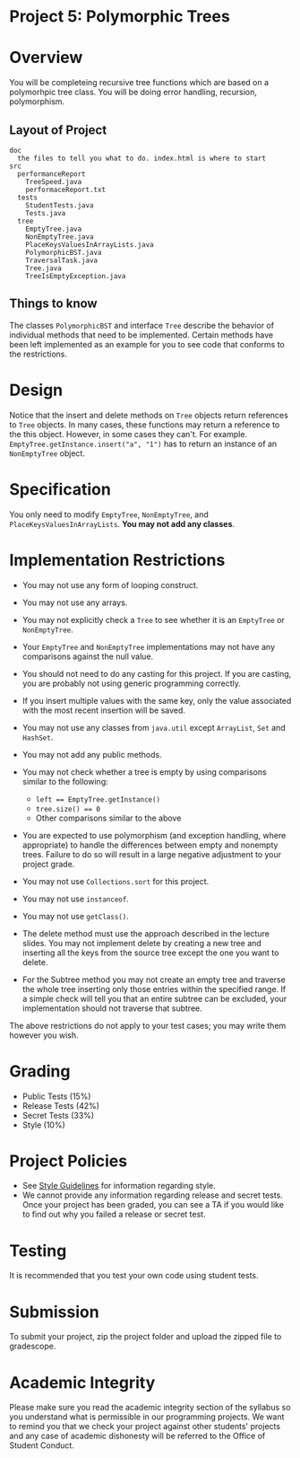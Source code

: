 # Project 5: Polymorphic Trees



# Overview

You will be completeing recursive tree functions which are based on a polymorhpic tree class. You will be doing error handling, recursion, polymorphism.

## Layout of Project

```
doc
  the files to tell you what to do. index.html is where to start
src
  performanceReport
    TreeSpeed.java
    performaceReport.txt
  tests
    StudentTests.java
    Tests.java
  tree
    EmptyTree.java
    NonEmptyTree.java
    PlaceKeysValuesInArrayLists.java
    PolymorphicBST.java
    TraversalTask.java
    Tree.java
    TreeIsEmptyException.java
```

## Things to know
The classes `PolymorphicBST` and interface `Tree` describe the behavior of individual methods that need to be implemented. Certain methods have been left implemented as an example for you to see code that conforms to the restrictions.

# Design

Notice that the insert and delete methods on `Tree` objects return references to `Tree` objects. In many cases, these functions may return a reference to the this object. However, in some cases they can't. For example. `EmptyTree.getInstance.insert("a", "1")` has to return an instance of an `NonEmptyTree` object.

# Specification

You only need to modify `EmptyTree`, `NonEmptyTree`, and `PlaceKeysValuesInArrayLists`. **You may not add any classes**.

# Implementation Restrictions

-    You may not use any form of looping construct.
 -    You may not use any arrays.
 -   You may not explicitly check a `Tree` to see whether it is an `EmptyTree` or `NonEmptyTree`.
 -    Your `EmptyTree` and `NonEmptyTree` implementations may not have any comparisons against the null value.
 -   You should not need to do any casting for this project. If you are casting, you are probably not using generic programming correctly.
  -   If you insert multiple values with the same key, only the value associated with the most recent insertion will be saved.
  -   You may not use any classes from `java.util` except `ArrayList`, `Set` and `HashSet`.
  -   You may not add any public methods.
  -   You may not check whether a tree is empty by using comparisons similar to the following:
        - `left == EmptyTree.getInstance()`
        - `tree.size() == 0`
        - Other comparisons similar to the above

- You are expected to use polymorphism (and exception handling, where appropriate) to handle the differences between empty and nonempty trees. Failure to do so will result in a large negative adjustment to your project grade.
- You may not use `Collections.sort` for this project.
- You may not use `instanceof`.
- You may not use `getClass()`.
- The delete method must use the approach described in the lecture slides. You may not implement delete by creating a new tree and inserting all the keys from the source tree except the one you want to delete.
- For the Subtree method you may not create an empty tree and traverse the whole tree inserting only those entries within the specified range. If a simple check will tell you that an entire subtree can be excluded, your implementation should not traverse that subtree.

The above restrictions do not apply to your test cases; you may write them however you wish. 

# Grading
* Public Tests (15%)
* Release Tests (42%)
* Secret Tests (33%)
* Style (10%)

# Project Policies
* See [Style Guidelines](http://www.cs.umd.edu/class/summer2017/cmsc132/resources/StyleGuidelines.html) for information regarding style.
* We cannot provide any information regarding release and secret tests. Once your project has been graded, you can see a TA if you would like to find out why you failed a release or secret test.

# Testing
It is recommended that you test your own code using student tests.

# Submission
To submit your project, zip the project folder and upload the zipped file to gradescope.

# Academic Integrity
Please make sure you read the academic integrity section of the syllabus so you understand what is permissible in our programming projects. We want to remind you that we check your project against other students' projects and any case of academic dishonesty will be referred to the Office of Student Conduct. 
